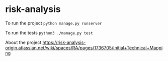 # risk-analysis

To run the project `python manage.py runserver`

To run the tests `python3 ./manage.py test`

About the project https://risk-analysis-origin.atlassian.net/wiki/spaces/RA/pages/1736705/Initial+Technical+Mapping
